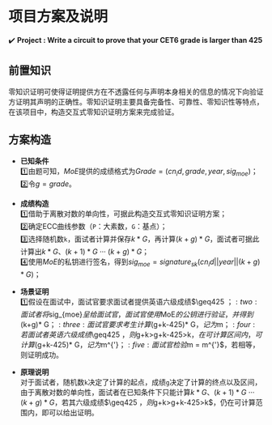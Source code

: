 项目方案及说明
===
:heavy_check_mark: **Project : Write a circuit to prove that your CET6 grade is larger than 425**
## 前置知识  
零知识证明可使得证明提供方在不透露任何与声明本身相关的信息的情况下向验证方证明其声明的正确性。零知识证明主要具备完备性、可靠性、零知识性等特点，在该项目中，构造交互式零知识证明方案来完成验证。
## 方案构造  
* **已知条件**  
:one:由题可知，$MoE$提供的成绩格式为$Grade = (cn_id,grade,year,sig_{moe})$；  
:two:令$g = grade$。  

* **成绩构造**  
:one:借助于离散对数的单向性，可据此构造交互式零知识证明方案；  
:two:确定ECC曲线参数（`P`：大素数，`G`：基点）；  
:three:选择随机数`k`，面试者计算并保存$k* G$，再计算$(k+g)* G$，面试者可据此计算出$k* G$、$(k+1)* G$ ··· $(k+g)* G$；  
:four:使用$MoE$的私钥进行签名，得到$sig_{moe}=signature_{sk}(cn_id||year||(k+g)* G)$；

* **场景证明**   
:one:假设在面试中，面试官要求面试者提供英语六级成绩$\geq425 $；   
:two:面试者将$sig_{moe}$呈给面试官，面试官使用$MoE$的公钥进行验证，并得到$(k+g)* G$；   
:three:面试官要求考生计算$(g+k-425)* G$，记为$m$；    
:four:若面试者英语六级成绩$\geq425 $，则$g+k>g+k-425>k$，在可计算区间内，可计算$(g+k-425)* G$，记为$m^{'}$；    
:five:面试官检验$m = m^{'}$，若相等，则证明成功。

* **原理说明**  
对于面试者，随机数`k`决定了计算的起点，成绩`g`决定了计算的终点以及区间，由于离散对数的单向性，面试者在已知条件下只能计算$k* G$、$(k+1)* G$ ··· $(k+g)* G$，若其六级成绩$\geq425 $，则$g+k>g+k-425>k$，仍在可计算范围内，即可以给出证明。

